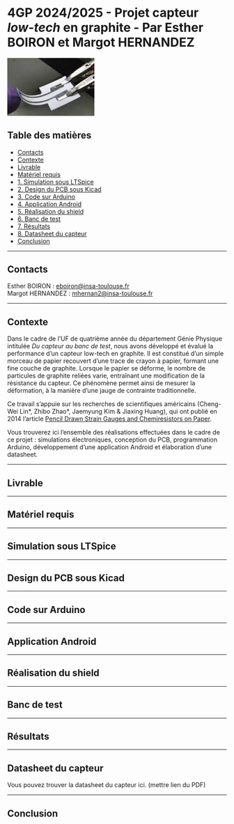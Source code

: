 # 4GP 2024/2025 - Projet capteur *low-tech* en graphite - Par Esther BOIRON et Margot HERNANDEZ

<img src="Images/image-capteur-graphite.PNG" alt="Image capteur" width="200">

## Table des matières
* [Contacts](#contacts) 
* [Contexte](#contexte) 
* [Livrable](#livrable) 
* [Matériel requis](#matériel-requis) <br>
* [1. Simulation sous LTSpice](#1--simulation-sous-ltspice) <br>
* [2. Design du PCB sous Kicad](#2--design-du-pcb-sous-kicad) <br>
* [3. Code sur Arduino](#3--code-sur-arduino) <br>
* [4. Application Android](#4--application-android) <br>
* [5. Réalisation du shield](#5--réalisation-du-shield) <br>
* [6. Banc de test](#6--banc-de-test) <br>
* [7. Résultats](#7--résultats) <br>
* [8. Datasheet du capteur](#8--datasheet-du-capteur) 
* [Conclusion](#conclusion)
------------
## Contacts
Esther BOIRON : eboiron@insa-toulouse.fr  
Margot HERNANDEZ : mhernan2@insa-toulouse.fr

------------
## Contexte
Dans le cadre de l’UF de quatrième année du département Génie Physique intitulée *Du capteur au banc de test*, nous avons développé et évalué la performance d’un capteur low-tech en graphite. Il est constitué d’un simple morceau de papier recouvert d’une trace de crayon à papier, formant une fine couche de graphite. Lorsque le papier se déforme, le nombre de particules de graphite reliées varie, entraînant une modification de la résistance du capteur. Ce phénomène permet ainsi de mesurer la déformation, à la manière d’une jauge de contrainte traditionnelle.

Ce travail s’appuie sur les recherches de scientifiques américains (Cheng-Wei Lin*, Zhibo Zhao*, Jaemyung Kim & Jiaxing Huang), qui ont publié en 2014 l’article [Pencil Drawn Strain Gauges and Chemiresistors on Paper](https://moodle.insa-toulouse.fr/mod/resource/view.php?id=60418).

Vous trouverez ici l’ensemble des réalisations effectuées dans le cadre de ce projet : simulations électroniques, conception du PCB, programmation Arduino, développement d’une application Android et élaboration d’une datasheet.

------------
## Livrable
------------
## Matériel requis
------------
## Simulation sous LTSpice
------------
## Design du PCB sous Kicad
------------
## Code sur Arduino
------------
## Application Android
------------
## Réalisation du shield
------------
## Banc de test
------------
## Résultats
------------
## Datasheet du capteur
Vous pouvez trouver la datasheet du capteur ici. (mettre lien du PDF)

------------
## Conclusion
